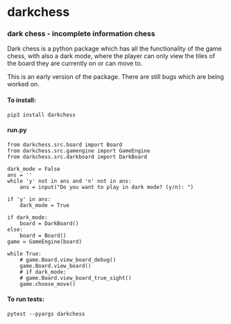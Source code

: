 # darkchess
### dark chess - incomplete information chess

Dark chess is a python package which has all the functionality of the game chess, with also a dark mode, where the player can only view the tiles of the board they are currently on or can move to.

This is an early version of the package. There are still bugs which are being worked on.

#### To install:
```
pip3 install darkchess
```

#### run.py

```
from darkchess.src.board import Board
from darkchess.src.gamengine import GameEngine
from darkchess.src.darkboard import DarkBoard

dark_mode = False
ans = ''
while 'y' not in ans and 'n' not in ans:
    ans = input("Do you want to play in dark mode? (y/n): ")

if 'y' in ans:
    dark_mode = True

if dark_mode:
    board = DarkBoard()
else:
    board = Board()
game = GameEngine(board)

while True:
    # game.Board.view_board_debug()
    game.Board.view_board()
    # if dark_mode:
    # game.Board.view_board_true_sight()
    game.choose_move()
```

#### To run tests:
```
pytest --pyargs darkchess
```